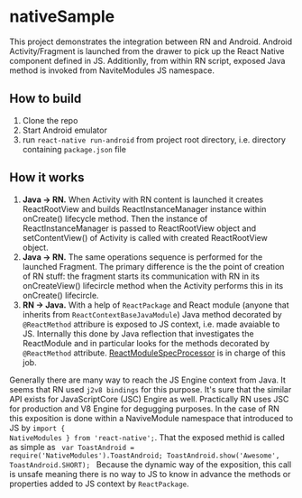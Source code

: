 # nativeSample
This project demonstrates the integration between RN and Android. Android Activity/Fragment is launched from the drawer to pick up the React Native component defined in JS. Additionlly, from within RN script, exposed Java method is invoked from NaviteModules JS namespace.

## How to build
1. Clone the repo
2. Start Android emulator
3. run <code>react-native run-android</code> from project root directory, i.e. directory containing <code>package.json</code> file

## How it works
1. <b>Java -> RN.</b> When Activity with RN content is launched it creates ReactRootView and builds ReactInstanceManager instance within onCreate() lifecycle method. Then the instance of ReactInstanceManager is passed to ReactRootView object and setContentView() of Activity is called with created ReactRootView object.
2. <b>Java -> RN.</b> The same operations sequence is performed for the launched Fragment. The primary difference is the the point of creation of RN stuff: the fragment starts its communication with RN in its onCreateView() lifecircle method when the Activity performs this in its onCreate() lifecircle.
3. <b>RN -> Java.</b> With a help of <code>ReactPackage</code> and React module (anyone that inherits from <code>ReactContextBaseJavaModule</code>) Java method decorated by <code>@ReactMethod</code> attribure is exposed to JS context, i.e. made avaiable to JS. Internally this done by Java reflection that investigates the ReactModule and in particular looks for the methods decorated by <code>@ReactMethod</code> attribute. [ReactModuleSpecProcessor](https://github.com/facebook/react-native/blob/42146a7a4ad992a3597e07ead3aafdc36d58ac26/ReactAndroid/src/main/java/com/facebook/react/module/processing/ReactModuleSpecProcessor.java) is in charge of this job.

Generally there are many way to reach the JS Engine context from Java. It seems that RN used <code>j2v8 bindings</code> for this purpose. It's sure that the similar API exists for JavaScriptCore (JSC) Engire as well. Practically RN uses JSC for production and V8 Engine for degugging purposes. 
In the case of RN this exposition is done within a NaviveModule namespace that introduced to JS by 
<code>import { NativeModules } from 'react-native';</code>. That the exposed methid is called as simple as 
<code>
  var ToastAndroid = require('NativeModules').ToastAndroid;
  ToastAndroid.show('Awesome', ToastAndroid.SHORT);
 </code>
Because the dynamic way of the exposition, this call is unsafe meaning there is no way to JS to know in advance the methods or properties added to JS context by <code>ReactPackage</code>.


